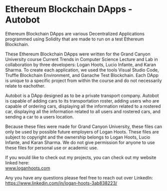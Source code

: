 # Ethereum Blockchain DApps - Autobot #

Ethereum Blockchain DApps are various Decentralized Applications programmed using Solidity that are made to run on a test Ethereum Blockchain.

These Ethereum Blockchain DApps were written for the Grand Canyon University course Current Trends in Computer Science Lecture and Lab in collaboration by three developers: Logan Hoots, Lucio Infante, and Karan Sharma. To create each application, we used the tools Visual Studio Code, Truffle Blockchain Environment, and Ganache Test Blockchain. Each DApp is unique to a specific project from within the course and do not necessarily relate to eachother.

Autobot is a DApp designed as to be a private transport company. Autobot is capable of adding cars to its transportation roster, adding users who are capable of ordering cars, displaying all the information related to a rostered car, displaying all the information related to all users and rostered cars, and sending a car to a users location.

Because these files were made for Grand Canyon University, these files can only be used by possible future employers of Logan Hoots. These files are subject to copyright and the ownership belongs to Logan Hoots, Lucio Infante, and Karan Sharma. We do not give permission for anyone to use these files for personal use or academic use.

If you would like to check out my projects, you can check out my website linked here:\
 www.loganhoots.com

Any you have any questions please feel free to reach out over LinkedIn:\
  https://www.linkedin.com/in/logan-hoots-3ab838223/
